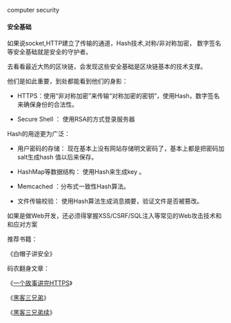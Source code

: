  computer security
 
#### 安全基础

如果说socket,HTTP建立了传输的通道，Hash技术,对称/非对称加密， 数字签名等安全基础就是安全的守护者。

去看看最近大热的区块链，会发现这些安全基础是区块链基本的技术支撑。

他们是如此重要，到处都能看到他们的身影：

- HTTPS：使用“非对称加密”来传输“对称加密的密钥”，使用Hash，数字签名来确保身份的合法性。

- Secure Shell ： 使用RSA的方式登录服务器

Hash的用途更为广泛：

- 用户密码的存储： 现在基本上没有网站存储明文密码了，基本上都是把密码加salt生成hash 值以后来保存。

- HashMap等数据结构： 使用Hash来生成key 。

- Memcached ：分布式一致性Hash算法。

- 文件传输校验： 使用Hash算法生成消息摘要，验证文件是否被篡改。

如果是做Web开发，还必须得掌握XSS/CSRF/SQL注入等常见的Web攻击技术和和应对方案

推荐书籍：

《白帽子讲安全》

码农翻身文章：

《[一个故事讲完HTTPS](http://mp.weixin.qq.com/s?__biz=MzAxOTc0NzExNg==&mid=2665513779&idx=1&sn=a1de58690ad4f95111e013254a026ca2&chksm=80d67b70b7a1f26697fa1626b3e9830dbdf4857d7a9528d22662f2e43af149265c4fd1b60024&scene=21#wechat_redirect)》

《[黑客三兄弟](http://mp.weixin.qq.com/s?__biz=MzAxOTc0NzExNg==&mid=2665514169&idx=1&sn=f6f8dffdb29c4075d094dd7203189e5b&chksm=80d67cfab7a1f5ecb7daf768a0364879c0d26483fd2e595d67bcf82822c5fbb9525323956d51&scene=21#wechat_redirect)》

《[黑客三兄弟续](http://mp.weixin.qq.com/s?__biz=MzAxOTc0NzExNg==&mid=2665514255&idx=1&sn=d187867dbd547351350b608a4810ab67&chksm=80d67d4cb7a1f45a227150ae0c4728ae2d23224de808308e735abf20b258decb30ac92ce9b34&scene=21#wechat_redirect)》